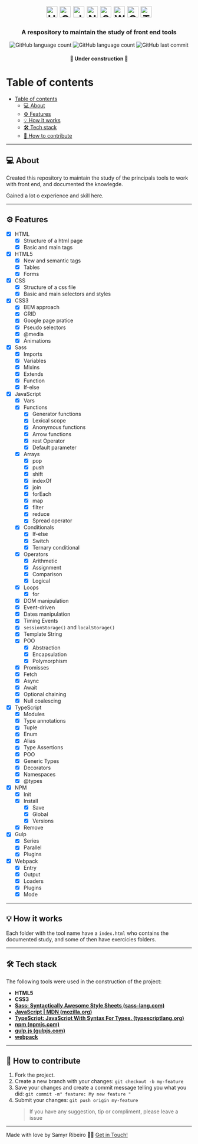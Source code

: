 
<h1 align="center">
	<img alt="HTML logo" src='https://cdn.jsdelivr.net/gh/devicons/devicon/icons/html5/html5-plain-wordmark.svg' width="auto" height="30"> 
	<img alt="CSS logo" src='https://cdn.jsdelivr.net/gh/devicons/devicon/icons/css3/css3-plain-wordmark.svg' width="auto" height="30">
	<img alt="JS logo" src='https://cdn.jsdelivr.net/gh/devicons/devicon/icons/javascript/javascript-plain.svg' width="auto" height="30">
	<img alt="NPM logo" src='https://cdn.jsdelivr.net/gh/devicons/devicon/icons/npm/npm-original-wordmark.svg' width="auto" height="30">
	<img alt="SASS logo" src='https://cdn.jsdelivr.net/gh/devicons/devicon/icons/sass/sass-original.svg' width="auto" height="30">
	<img alt="Webpack logo" src='https://cdn.jsdelivr.net/gh/devicons/devicon/icons/webpack/webpack-plain-wordmark.svg' width="auto" height="30">
	<img alt="Gulp logo" src='https://cdn.jsdelivr.net/gh/devicons/devicon/icons/gulp/gulp-plain.svg' width="auto" height="30">
	<img alt="TypeScript logo" src='https://cdn.jsdelivr.net/gh/devicons/devicon/icons/typescript/typescript-plain.svg' width="auto" height="30">
</h1>

<h3 align="center">
	A respository to maintain the study of front end tools
</h3>

<p align="center">
	<img alt="GitHub language count" src="https://img.shields.io/github/languages/count/SamyrOR/front-end-completo">
	<img alt="GitHub language count" src="https://img.shields.io/github/repo-size/SamyrOR/front-end-completo">
	<img  alt="GitHub last commit"  src="https://img.shields.io/github/last-commit/SamyrOR/front-end-completo">
</p>
<h4 align="center">
	🚧 Under construction 🚧
</h4>

# Table of contents

<!--ts-->

- [Table of contents](#table-of-contents)
  - [💻 About](#-about)
  - [⚙️ Features](#️-features)
  - [💡 How it works](#-how-it-works)
  - [🛠 Tech stack](#-tech-stack)
  - [💪 How to contribute](#-how-to-contribute)
  <!--te-->

---

## 💻 About

Created this repository to maintain the study of the principals tools to work with front end, and documented the knowlegde.

Gained a lot o experience and skill here.

---

## ⚙️ Features

- [x] HTML
	- [x] Structure of a html page
	- [x] Basic and main tags
- [x] HTML5 
	- [x] New and semantic tags
	- [x] Tables
	- [x] Forms

- [x] CSS
  - [x] Structure of a css file
  - [x] Basic and main selectors and styles
 - [x] CSS3 
	 - [x] BEM approach  
	 - [x] GRID
	 - [x] Google page pratice
	 - [x] Pseudo selectors
	 - [x] @media
	 - [x] Animations
 
 - [x] Sass 
	 - [x] Imports
	 - [x] Variables
	 - [x] Mixins
	 - [x] Extends
	 - [x] Function
	 - [x] If-else

- [x] JavaScript 
	- [x] Vars
	- [x] Functions
		- [x] Generator functions
		- [x] Lexical scope
		- [x] Anonymous functions
		- [x] Arrow functions
		- [x] rest Operator
		- [x] Default parameter
	- [x] Arrays
		- [x] pop
		- [x] push
		- [x] shift
		- [x] indexOf
		- [x] join
		- [x] forEach
		- [x] map
		- [x] filter
		- [x] reduce
		- [x] Spread operator
	- [x] Conditionals
		- [x] If-else
		- [x] Switch
		- [x] Ternary conditional
	- [x] Operators
		- [x]  Arithmetic
		- [x] Assignment
		- [x] Comparison
		- [x] Logical
	- [x] Loops 
		- [x] for
	- [x] DOM manipulation
	- [x] Event-driven
	- [x] Dates manipulation
	- [x] Timing Events
	- [x] `sessionStorage()` and `localStorage() `
	- [x] Template String
	- [x] POO
		- [x] Abstraction
		- [x] Encapsulation
		- [x] Polymorphism
	- [x] Promisses
	- [x] Fetch
	- [x] Async
	- [x] Await
	- [x] Optional chaining 
	- [x] Null coalescing

- [x] TypeScript 
	- [x] Modules
	- [x] Type  annotations
	- [x] Tuple
	- [x] Enum
	- [x] Alias
	- [x] Type Assertions
	- [x] POO
	- [x] Generic Types
	- [x] Decorators
	- [x] Namespaces
	- [x] @types
	 
- [x] NPM
	- [x] Init
	- [x] Install
		- [x] Save 
		- [x] Global
		- [x] Versions
	- [x] Remove

- [x] Gulp
	- [x] Series
	- [x] Parallel
	- [x] Plugins
 
- [x] Webpack
	- [x]  Entry
	- [x] Output
	- [x] Loaders
	- [x] Plugins
	- [x] Mode

---

## 💡 How it works



Each folder with the tool name have a `index.html` who contains the documented study, and some of then have exercicies folders.

---

## 🛠 Tech stack

The following tools were used in the construction of the project:

- **HTML5**
- **CSS3**
- **[Sass: Syntactically Awesome Style Sheets (sass-lang.com)](https://sass-lang.com/)**
- **[JavaScript | MDN (mozilla.org)](https://developer.mozilla.org/en-US/docs/Web/JavaScript)**
- **[TypeScript: JavaScript With Syntax For Types. (typescriptlang.org)](https://www.typescriptlang.org/)**
- **[npm (npmjs.com)](https://www.npmjs.com/)**
- **[gulp.js (gulpjs.com)](https://gulpjs.com/)**
- **[webpack](https://webpack.js.org/)**


---

## 💪 How to contribute

1. Fork the project.
2. Create a new branch with your changes: `git checkout -b my-feature`
3. Save your changes and create a commit message telling you what you did: `git commit -m" feature: My new feature "`
4. Submit your changes: `git push origin my-feature`
   > If you have any suggestion, tip or compliment, please leave a issue

---

Made with love by Samyr Ribeiro 👋🏽 [Get in Touch!](https://www.linkedin.com/in/samyr-ribeiro-82a720145/)

